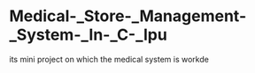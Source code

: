 # Medical-_Store-_Management-_System-_In-_C-_lpu
its mini project on which the medical system is workde
